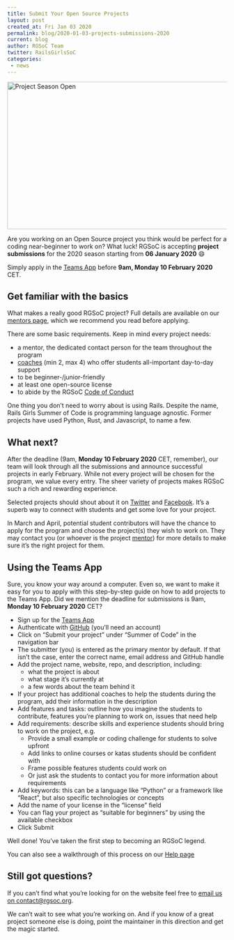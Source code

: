 ```yaml
---
title: Submit Your Open Source Projects
layout: post
created_at: Fri Jan 03 2020
permalink: blog/2020-01-03-projects-submissions-2020
current: blog
author: RGSoC Team
twitter: RailsGirlsSoC
categories:
 - news
---
```


<img src="/img/blog/2020/2020_Projects_Open.gif" alt="Project Season Open" style="width:600px;height:338px;">

Are you working on an Open Source project you think would be perfect for a coding near-beginner to work on? What luck! RGSoC is accepting **project submissions** for the 2020 season starting from **06 January 2020** 😄

Simply apply in the [Teams App](https://teams.railsgirlssummerofcode.org/) before **9am, Monday 10 February 2020** CET.

## Get familiar with the basics

What makes a really good RGSoC project? Full details are available on our [mentors page](https://railsgirlssummerofcode.org/guide/projects/), which we recommend you read before applying.

There are some basic requirements. Keep in mind every project needs:
<ul>
<li> a mentor, the dedicated contact person for the team throughout the program</li>
<li> <a href="https://railsgirlssummerofcode.org/guide/coaching/" target="_blank">coaches</a> (min 2, max 4) who offer students all-important day-to-day support</li>
<li> to be beginner-/junior-friendly</li>
<li> at least one open-source license</li>
<li> to abide by the RGSoC <a href="https://railsgirlssummerofcode.org/about/code-of-conduct/" target="_blank">Code of Conduct</a></li>
</ul>

One thing you don’t need to worry about is using Rails. Despite the name, Rails Girls Summer of Code is programming language agnostic. Former projects have used Python, Rust, and Javascript, to name a few.

## What next?

After the deadline (9am, **Monday 10 February 2020** CET, remember), our team will look through all the submissions and announce successful projects in early February. While not every project will be chosen for the program, we value every entry. The sheer variety of projects makes RGSoC such a rich and rewarding experience.

Selected projects should shout about it on [Twitter](https://twitter.com/RailsGirlsSoC) and [Facebook](https://www.facebook.com/Rails-Girls-Summer-of-Code-620914904656191/). It’s a superb way to connect with students and get some love for your project.

In March and April, potential student contributors will have the chance to apply for the program and choose the project(s) they wish to work on. They may contact you (or whoever is the project [mentor](https://railsgirlssummerofcode.org/guide/projects/)) for more details to make sure it’s the right project for them.

## Using the Teams App

Sure, you know your way around a computer. Even so, we want to make it easy for you to apply with this step-by-step guide on how to add projects to the Teams App. Did we mention the deadline for submissions is 9am, **Monday 10 February 2020** CET?

* Sign up for the [Teams App](https://teams.railsgirlssummerofcode.org/)
* Authenticate with [GitHub](https://github.com/) (you’ll need an account)
* Click on “Submit your project” under “Summer of Code” in the navigation bar
* The submitter (you) is entered as the primary mentor by default. If that isn’t the case, enter the correct name, email address and GitHub handle
* Add the project name, website, repo, and description, including:
  * what the project is about
  * what stage it’s currently at
  * a few words about the team behind it
* If your project has additional coaches to help the students during the program, add their information in the description
* Add features and tasks: outline how you imagine the students to contribute, features you’re planning to work on, issues that need help
* Add requirements: describe skills and experience students should bring to work on the project, e.g.
  * Provide a small example or coding challenge for students to solve upfront
  * Add links to online courses or katas students should be confident with
  * Frame possible features students could work on
  * Or just ask the students to contact you for more information about requirements
* Add keywords: this can be a language like “Python” or a framework like “React”, but also specific technologies or concepts
* Add the name of your license in the “license” field
* You can flag your project as “suitable for beginners” by using the available checkbox
* Click Submit

Well done! You’ve taken the first step to becoming an RGSoC legend.

You can also see a walkthrough of this process on our [Help page](https://teams.railsgirlssummerofcode.org/pages/help)

## Still got questions?

If you can’t find what you’re looking for on the website feel free to [email us on contact@rgsoc.org](mailto:contact@rgsoc.org).

We can’t wait to see what you’re working on. And if you know of a great project someone else is doing, point the maintainer in this direction and get the magic started.
